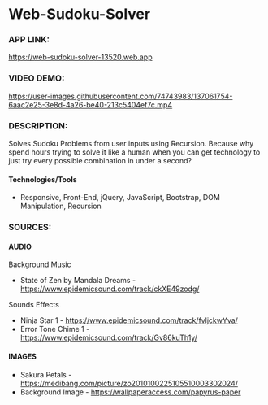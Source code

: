 # Web-Sudoku-Solver

### APP LINK:
https://web-sudoku-solver-13520.web.app

### VIDEO DEMO:
https://user-images.githubusercontent.com/74743983/137061754-6aac2e25-3e8d-4a26-be40-213c5404ef7c.mp4

### DESCRIPTION:
Solves Sudoku Problems from user inputs using Recursion.
Because why spend hours trying to solve it like a human when you can get technology to just try every possible combination in under a second?

#### Technologies/Tools
- Responsive, Front-End, jQuery, JavaScript, Bootstrap, DOM Manipulation, Recursion

### SOURCES:

#### AUDIO
Background Music
- State of Zen by Mandala Dreams - https://www.epidemicsound.com/track/ckXE49zodg/

Sounds Effects
- Ninja Star 1 - https://www.epidemicsound.com/track/fvljckwYva/
- Error Tone Chime 1 - https://www.epidemicsound.com/track/Gv86kuTh1y/

#### IMAGES
- Sakura Petals - https://medibang.com/picture/zo2010100225105510003302024/
- Background Image - https://wallpaperaccess.com/papyrus-paper
